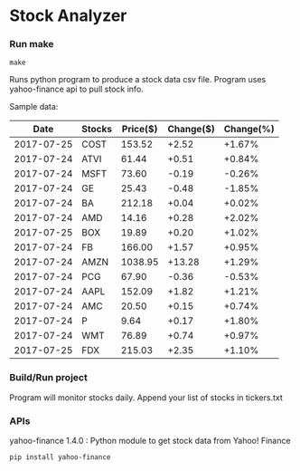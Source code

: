 # Stock Analyzer

### Run make
```
make
```

Runs python program to produce a stock data csv file. Program uses yahoo-finance api to pull stock info.

Sample data:

| Date| Stocks| Price($)| Change($)| Change(%) | 
| --- | --- | --- | --- | ---  | 
| 2017-07-25| COST| 153.52| +2.52| +1.67% | 
| 2017-07-24| ATVI| 61.44| +0.51| +0.84% | 
| 2017-07-24| MSFT| 73.60| -0.19| -0.26% | 
| 2017-07-24| GE| 25.43| -0.48| -1.85% | 
| 2017-07-24| BA| 212.18| +0.04| +0.02% | 
| 2017-07-24| AMD| 14.16| +0.28| +2.02% | 
| 2017-07-25| BOX| 19.89| +0.20| +1.02% | 
| 2017-07-24| FB| 166.00| +1.57| +0.95% | 
| 2017-07-24| AMZN| 1038.95| +13.28| +1.29% | 
| 2017-07-24| PCG| 67.90| -0.36| -0.53% | 
| 2017-07-24| AAPL| 152.09| +1.82| +1.21% | 
| 2017-07-24| AMC| 20.50| +0.15| +0.74% | 
| 2017-07-24| P| 9.64| +0.17| +1.80% | 
| 2017-07-24| WMT| 76.89| +0.74| +0.97% | 
| 2017-07-25| FDX| 215.03| +2.35| +1.10% | 

### Build/Run project

Program will monitor stocks daily. Append your list of stocks in tickers.txt

### APIs
yahoo-finance 1.4.0 : Python module to get stock data from Yahoo! Finance

```
pip install yahoo-finance
```

